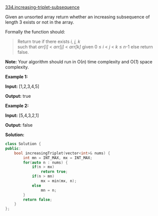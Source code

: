 [334.increasing-triplet-subsequence](https://leetcode.com/problems/increasing-triplet-subsequence/)  

Given an unsorted array return whether an increasing subsequence of length 3 exists or not in the array.

Formally the function should:

> Return true if there exists _i, j, k_  
> such that _arr\[i\]_ < _arr\[j\]_ < _arr\[k\]_ given 0 ≤ _i_ < _j_ < _k_ ≤ _n_\-1 else return false.

**Note:** Your algorithm should run in O(_n_) time complexity and O(_1_) space complexity.

**Example 1:**

  
**Input:** \[1,2,3,4,5\]
  
**Output:** true
  

**Example 2:**

  
**Input:** \[5,4,3,2,1\]
  
**Output:** false  



**Solution:**  

```cpp
class Solution {
public:
    bool increasingTriplet(vector<int>& nums) {
        int mn = INT_MAX, mx = INT_MAX;
        for(auto n : nums) {
            if(n > mx)
                return true;
            if(n > mn) 
                mx = min(mx, n);
            else
                mn = n;
        }
        return false;
    }
};
```
      